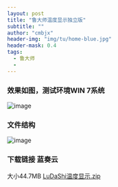 ```yaml
---
layout: post
title: "鲁大师温度显示独立版"
subtitle: ""
author: "cmbjx"
header-img: "img/tu/home-blue.jpg"
header-mask: 0.4
tags:
  - 鲁大师
  - 
---
```



### 效果如图，测试环境WIN 7系统
![image](https://img.oo.me.eu.org/2091k/image/main/blog/20240911200411_g1e3drkdxk.png)

### 文件结构
![image](https://img.oo.me.eu.org/2091k/image/main/blog/20240911200506_mqut7mfh75.png)

### 下载链接 蓝奏云
大小44.7MB [LuDaShi温度显示.zip](https://wwi.lanzoup.com/ibkEo29s9ncj)
